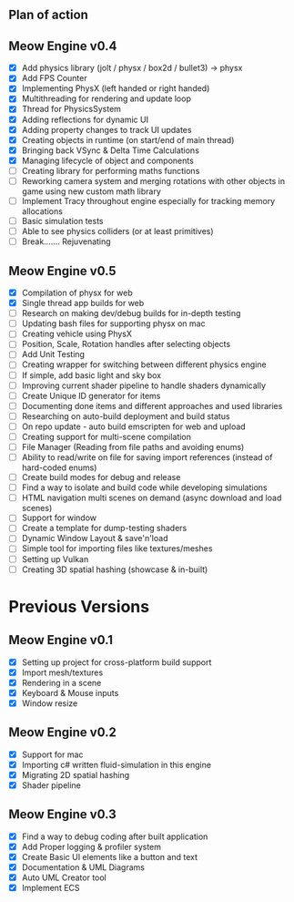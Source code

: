 ## Plan of action

## Meow Engine v0.4
- [x] Add physics library (jolt / physx / box2d / bullet3) -> physx
- [x] Add FPS Counter
- [x] Implementing PhysX (left handed or right handed)
- [x] Multithreading for rendering and update loop
- [x] Thread for PhysicsSystem
- [x] Adding reflections for dynamic UI
- [x] Adding property changes to track UI updates
- [x] Creating objects in runtime (on start/end of main thread)
- [x] Bringing back VSync & Delta Time Calculations
- [x] Managing lifecycle of object and components
- [ ] Creating library for performing maths functions
- [ ] Reworking camera system and merging rotations with other objects in game using new custom math library
- [ ] Implement Tracy throughout engine especially for tracking memory allocations
- [ ] Basic simulation tests
- [ ] Able to see physics colliders (or at least primitives)
- [ ] Break....... Rejuvenating

## Meow Engine v0.5
- [x] Compilation of physx for web
- [x] Single thread app builds for web
- [ ] Research on making dev/debug builds for in-depth testing
- [ ] Updating bash files for supporting physx on mac
- [ ] Creating vehicle using PhysX
- [ ] Position, Scale, Rotation handles after selecting objects
- [ ] Add Unit Testing
- [ ] Creating wrapper for switching between different physics engine
- [ ] If simple, add basic light and sky box
- [ ] Improving current shader pipeline to handle shaders dynamically
- [ ] Create Unique ID generator for items
- [ ] Documenting done items and different approaches and used libraries
- [ ] Researching on auto-build deployment and build status
- [ ] On repo update - auto build emscripten for web and upload
- [ ] Creating support for multi-scene compilation
- [ ] File Manager (Reading from file paths and avoiding enums)
- [ ] Ability to read/write on file for saving import references (instead of hard-coded enums)
- [ ] Create build modes for debug and release
- [ ] Find a way to isolate and build code while developing simulations
- [ ] HTML navigation multi scenes on demand (async download and load scenes)
- [ ] Support for window
- [ ] Create a template for dump-testing shaders
- [ ] Dynamic Window Layout & save'n'load
- [ ] Simple tool for importing files like textures/meshes
- [ ] Setting up Vulkan
- [ ] Creating 3D spatial hashing (showcase & in-built)

# Previous Versions
## Meow Engine v0.1
- [x] Setting up project for cross-platform build support
- [x] Import mesh/textures
- [x] Rendering in a scene
- [x] Keyboard & Mouse inputs
- [x] Window resize

## Meow Engine v0.2
- [x] Support for mac
- [x] Importing c# written fluid-simulation in this engine
- [x] Migrating 2D spatial hashing
- [x] Shader pipeline

## Meow Engine v0.3
- [x] Find a way to debug coding after built application
- [x] Add Proper logging & profiler system
- [x] Create Basic UI elements like a button and text
- [x] Documentation & UML Diagrams
- [x] Auto UML Creator tool
- [x] Implement ECS